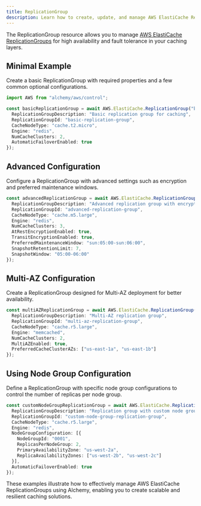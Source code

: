 ```yaml
---
title: ReplicationGroup
description: Learn how to create, update, and manage AWS ElastiCache ReplicationGroups using Alchemy Cloud Control.
---
```



The ReplicationGroup resource allows you to manage [AWS ElastiCache ReplicationGroups](https://docs.aws.amazon.com/elasticache/latest/userguide/) for high availability and fault tolerance in your caching layers.

## Minimal Example

Create a basic ReplicationGroup with required properties and a few common optional configurations.

```ts
import AWS from "alchemy/aws/control";

const basicReplicationGroup = await AWS.ElastiCache.ReplicationGroup("basicReplicationGroup", {
  ReplicationGroupDescription: "Basic replication group for caching",
  ReplicationGroupId: "basic-replication-group",
  CacheNodeType: "cache.t2.micro",
  Engine: "redis",
  NumCacheClusters: 2,
  AutomaticFailoverEnabled: true
});
```

## Advanced Configuration

Configure a ReplicationGroup with advanced settings such as encryption and preferred maintenance windows.

```ts
const advancedReplicationGroup = await AWS.ElastiCache.ReplicationGroup("advancedReplicationGroup", {
  ReplicationGroupDescription: "Advanced replication group with encryption",
  ReplicationGroupId: "advanced-replication-group",
  CacheNodeType: "cache.m5.large",
  Engine: "redis",
  NumCacheClusters: 3,
  AtRestEncryptionEnabled: true,
  TransitEncryptionEnabled: true,
  PreferredMaintenanceWindow: "sun:05:00-sun:06:00",
  SnapshotRetentionLimit: 7,
  SnapshotWindow: "05:00-06:00"
});
```

## Multi-AZ Configuration

Create a ReplicationGroup designed for Multi-AZ deployment for better availability.

```ts
const multiAZReplicationGroup = await AWS.ElastiCache.ReplicationGroup("multiAZReplicationGroup", {
  ReplicationGroupDescription: "Multi-AZ replication group",
  ReplicationGroupId: "multi-az-replication-group",
  CacheNodeType: "cache.r5.large",
  Engine: "memcached",
  NumCacheClusters: 2,
  MultiAZEnabled: true,
  PreferredCacheClusterAZs: ["us-east-1a", "us-east-1b"]
});
```

## Using Node Group Configuration

Define a ReplicationGroup with specific node group configurations to control the number of replicas per node group.

```ts
const customNodeGroupReplicationGroup = await AWS.ElastiCache.ReplicationGroup("customNodeGroupReplicationGroup", {
  ReplicationGroupDescription: "Replication group with custom node group config",
  ReplicationGroupId: "custom-node-group-replication-group",
  CacheNodeType: "cache.r5.large",
  Engine: "redis",
  NodeGroupConfiguration: [{
    NodeGroupId: "0001",
    ReplicasPerNodeGroup: 2,
    PrimaryAvailabilityZone: "us-west-2a",
    ReplicaAvailabilityZones: ["us-west-2b", "us-west-2c"]
  }],
  AutomaticFailoverEnabled: true
});
``` 

These examples illustrate how to effectively manage AWS ElastiCache ReplicationGroups using Alchemy, enabling you to create scalable and resilient caching solutions.

